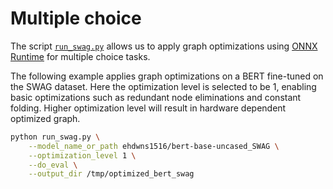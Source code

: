 <!---
Copyright 2020 The HuggingFace Team. All rights reserved.

Licensed under the Apache License, Version 2.0 (the "License");
you may not use this file except in compliance with the License.
You may obtain a copy of the License at

    http://www.apache.org/licenses/LICENSE-2.0

Unless required by applicable law or agreed to in writing, software
distributed under the License is distributed on an "AS IS" BASIS,
WITHOUT WARRANTIES OR CONDITIONS OF ANY KIND, either express or implied.
See the License for the specific language governing permissions and
limitations under the License.
-->

# Multiple choice

The script [`run_swag.py`](https://github.com/huggingface/optimum/blob/main/examples/onnxruntime/quantization/multiple-choice/run_swag.py) allows us to apply graph optimizations using [ONNX Runtime](https://github.com/microsoft/onnxruntime) for multiple choice tasks.

The following example applies graph optimizations on a BERT fine-tuned on the SWAG dataset. Here the optimization level is selected to be 1, enabling basic optimizations such as redundant node eliminations and constant folding. Higher optimization level will result in hardware dependent optimized graph.

```bash
python run_swag.py \
    --model_name_or_path ehdwns1516/bert-base-uncased_SWAG \
    --optimization_level 1 \
    --do_eval \
    --output_dir /tmp/optimized_bert_swag
```
